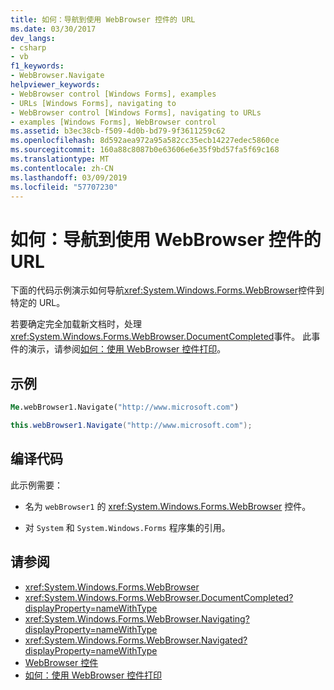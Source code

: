 ```yaml
---
title: 如何：导航到使用 WebBrowser 控件的 URL
ms.date: 03/30/2017
dev_langs:
- csharp
- vb
f1_keywords:
- WebBrowser.Navigate
helpviewer_keywords:
- WebBrowser control [Windows Forms], examples
- URLs [Windows Forms], navigating to
- WebBrowser control [Windows Forms], navigating to URLs
- examples [Windows Forms], WebBrowser control
ms.assetid: b3ec38cb-f509-4d0b-bd79-9f3611259c62
ms.openlocfilehash: 8d592aea972a95a582cc35ecb14227edec5860ce
ms.sourcegitcommit: 160a88c8087b0e63606e6e35f9bd57fa5f69c168
ms.translationtype: MT
ms.contentlocale: zh-CN
ms.lasthandoff: 03/09/2019
ms.locfileid: "57707230"
---
```

# <a name="how-to-navigate-to-a-url-with-the-webbrowser-control"></a>如何：导航到使用 WebBrowser 控件的 URL
下面的代码示例演示如何导航<xref:System.Windows.Forms.WebBrowser>控件到特定的 URL。  
  
 若要确定完全加载新文档时，处理<xref:System.Windows.Forms.WebBrowser.DocumentCompleted>事件。 此事件的演示，请参阅[如何：使用 WebBrowser 控件打印](how-to-print-with-a-webbrowser-control.md)。  
  
## <a name="example"></a>示例  
  
```vb  
Me.webBrowser1.Navigate("http://www.microsoft.com")  
```  
  
```csharp  
this.webBrowser1.Navigate("http://www.microsoft.com");  
```  
  
## <a name="compiling-the-code"></a>编译代码  
 此示例需要：  
  
-   名为 `webBrowser1` 的 <xref:System.Windows.Forms.WebBrowser> 控件。  
  
-   对 `System` 和 `System.Windows.Forms` 程序集的引用。  
  
## <a name="see-also"></a>请参阅
- <xref:System.Windows.Forms.WebBrowser>
- <xref:System.Windows.Forms.WebBrowser.DocumentCompleted?displayProperty=nameWithType>
- <xref:System.Windows.Forms.WebBrowser.Navigating?displayProperty=nameWithType>
- <xref:System.Windows.Forms.WebBrowser.Navigated?displayProperty=nameWithType>
- [WebBrowser 控件](webbrowser-control-windows-forms.md)
- [如何：使用 WebBrowser 控件打印](how-to-print-with-a-webbrowser-control.md)
